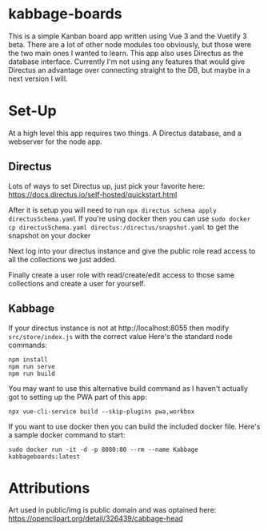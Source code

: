 # kabbage-boards
This is a simple Kanban board app written using Vue 3 and the Vuetify 3 beta. There are a lot of other node modules too obviously, but those were the two main ones I wanted to learn. This app also uses Directus as the database interface. Currently I'm not using any features that would give Directus an advantage over connecting straight to the DB, but maybe in a next version I will. 

# Set-Up
At a high level this app requires two things. A Directus database, and a webserver for the node app.

## Directus
Lots of ways to set Directus up, just pick your favorite here: https://docs.directus.io/self-hosted/quickstart.html

After it is setup you will need to run `npx directus schema apply directusSchema.yaml`
If you're using docker then you can use `sudo docker cp directusSchema.yaml directus:/directus/snapshot.yaml` to get the snapshot on your docker

Next log into your directus instance and give the public role read access to all the collections we just added.

Finally create a user role with read/create/edit access to those same collections and create a user for yourself.

## Kabbage
If your directus instance is not at http://localhost:8055 then modify `src/store/index.js` with the correct value
Here's the standard node commands:
```
npm install
npm run serve
npm run build
```

You may want to use this alternative build command as I haven't actually got to setting up the PWA part of this app: 
```
npx vue-cli-service build --skip-plugins pwa,workbox
```

If you want to use docker then you can build the included docker file. Here's a sample docker command to start:
```
sudo docker run -it -d -p 8080:80 --rm --name Kabbage kabbageboards:latest
```

# Attributions
Art used in public/img is public domain and was optained here: https://openclipart.org/detail/326439/cabbage-head